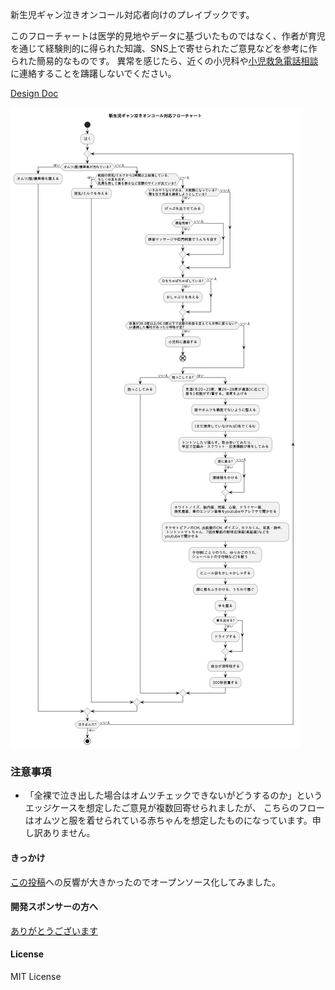 新生児ギャン泣きオンコール対応者向けのプレイブックです。

このフローチャートは医学的見地やデータに基づいたものではなく、作者が育児を通じて経験則的に得られた知識、SNS上で寄せられたご意見などを参考に作られた簡易的なものです。
異常を感じたら、近くの小児科や[小児救急電話相談](http://kodomo-qq.jp/index.php?pname=n8000#:~:text=%E5%B0%8F%E5%85%90%E7%A7%91%E5%8C%BB%E5%B8%AB%E3%83%BB%E7%9C%8B%E8%AD%B7%E5%B8%AB%E3%81%8B%E3%82%89,%E3%81%AB%E8%87%AA%E5%8B%95%E8%BB%A2%E9%80%81%E3%81%95%E3%82%8C%E3%81%BE%E3%81%99%E3%80%82)に連絡することを躊躇しないでください。

[Design Doc](design.md)

![flowchart.png](flowchart.png)

### 注意事項
- 「全裸で泣き出した場合はオムツチェックできないがどうするのか」というエッジケースを想定したご意見が複数回寄せられましたが、 こちらのフローはオムツと服を着せられている赤ちゃんを想定したものになっています。申し訳ありません。

#### きっかけ
[この投稿](https://twitter.com/akkie30/status/1773341405869400372)への反響が大きかったのでオープンソース化してみました。

#### 開発スポンサーの方へ
[ありがとうございます](https://www.amazon.jp/hz/wishlist/ls/1ZMR4CK2TJTNQ?ref_=wl_share)

#### License
MIT License